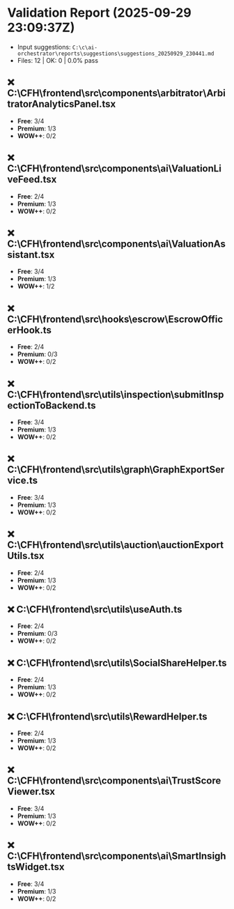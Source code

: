 # Validation Report (2025-09-29 23:09:37Z)
- Input suggestions: `C:\c\ai-orchestrator\reports\suggestions\suggestions_20250929_230441.md`
- Files: 12  |  OK: 0  |  0.0% pass

## ❌ C:\CFH\frontend\src\components\arbitrator\ArbitratorAnalyticsPanel.tsx
- **Free**: 3/4 
- **Premium**: 1/3 
- **WOW++**: 0/2 

## ❌ C:\CFH\frontend\src\components\ai\ValuationLiveFeed.tsx
- **Free**: 2/4 
- **Premium**: 1/3 
- **WOW++**: 0/2 

## ❌ C:\CFH\frontend\src\components\ai\ValuationAssistant.tsx
- **Free**: 3/4 
- **Premium**: 1/3 
- **WOW++**: 1/2 

## ❌ C:\CFH\frontend\src\hooks\escrow\EscrowOfficerHook.ts
- **Free**: 2/4 
- **Premium**: 0/3 
- **WOW++**: 0/2 

## ❌ C:\CFH\frontend\src\utils\inspection\submitInspectionToBackend.ts
- **Free**: 3/4 
- **Premium**: 1/3 
- **WOW++**: 0/2 

## ❌ C:\CFH\frontend\src\utils\graph\GraphExportService.ts
- **Free**: 3/4 
- **Premium**: 1/3 
- **WOW++**: 0/2 

## ❌ C:\CFH\frontend\src\utils\auction\auctionExportUtils.tsx
- **Free**: 2/4 
- **Premium**: 1/3 
- **WOW++**: 0/2 

## ❌ C:\CFH\frontend\src\utils\useAuth.ts
- **Free**: 2/4 
- **Premium**: 0/3 
- **WOW++**: 0/2 

## ❌ C:\CFH\frontend\src\utils\SocialShareHelper.ts
- **Free**: 2/4 
- **Premium**: 1/3 
- **WOW++**: 0/2 

## ❌ C:\CFH\frontend\src\utils\RewardHelper.ts
- **Free**: 2/4 
- **Premium**: 1/3 
- **WOW++**: 0/2 

## ❌ C:\CFH\frontend\src\components\ai\TrustScoreViewer.tsx
- **Free**: 3/4 
- **Premium**: 1/3 
- **WOW++**: 0/2 

## ❌ C:\CFH\frontend\src\components\ai\SmartInsightsWidget.tsx
- **Free**: 3/4 
- **Premium**: 1/3 
- **WOW++**: 0/2 
